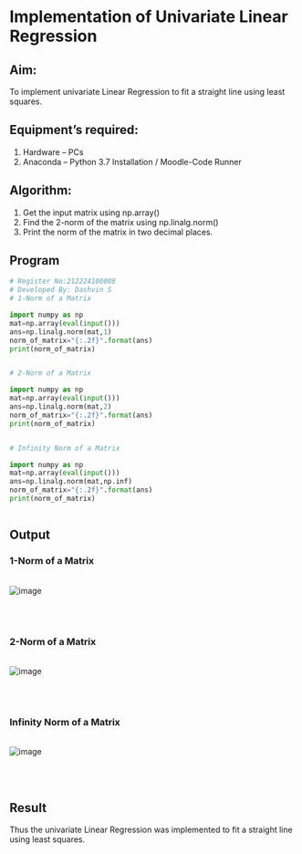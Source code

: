 # Implementation of Univariate Linear Regression
## Aim:
To implement univariate Linear Regression to fit a straight line using least squares.
## Equipment’s required:
1.	Hardware – PCs
2.	Anaconda – Python 3.7 Installation / Moodle-Code Runner
## Algorithm:
1. Get the input matrix using np.array()   
2. Find the 2-norm of the matrix using np.linalg.norm()
3. Print the norm of the matrix in two decimal places.
## Program
```Python
# Register No:212224100008
# Developed By: Dashvin S
# 1-Norm of a Matrix

import numpy as np
mat=np.array(eval(input()))
ans=np.linalg.norm(mat,1)
norm_of_matrix="{:.2f}".format(ans)
print(norm_of_matrix)


# 2-Norm of a Matrix

import numpy as np
mat=np.array(eval(input()))
ans=np.linalg.norm(mat,2)
norm_of_matrix="{:.2f}".format(ans)
print(norm_of_matrix)


# Infinity Norm of a Matrix

import numpy as np
mat=np.array(eval(input()))
ans=np.linalg.norm(mat,np.inf)
norm_of_matrix="{:.2f}".format(ans)
print(norm_of_matrix)



```
## Output
### 1-Norm of a Matrix
<br>![image](https://github.com/user-attachments/assets/6fd37633-9b4f-4eac-8ac4-15eadf999d19)

<br>
<br>

### 2-Norm of a Matrix
<br>![image](https://github.com/user-attachments/assets/a08194f5-a8e2-46cd-8d5b-aa9a18c3807c)

<br>
<br>

### Infinity Norm of a Matrix
<br>![image](https://github.com/user-attachments/assets/a8b1cf21-73e1-4348-9c5c-f12a87bbe377)

<br>
<br>


## Result
Thus the univariate Linear Regression was implemented to fit a straight line using least squares.
